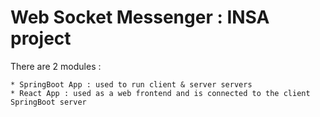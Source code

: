 # Web Socket Messenger : INSA project

There are 2 modules :

    * SpringBoot App : used to run client & server servers
    * React App : used as a web frontend and is connected to the client SpringBoot server
